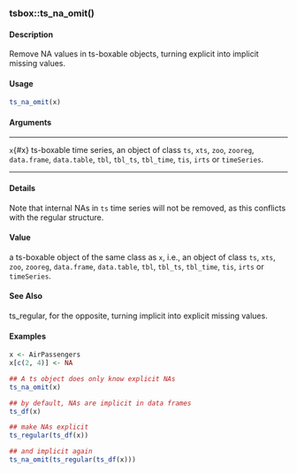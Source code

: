 ### tsbox::ts_na_omit()

#### Description

Remove NA values in ts-boxable objects, turning explicit into implicit
missing values.

#### Usage

``` R
ts_na_omit(x)
```

#### Arguments

  --------- ------------------------------------------------------------------------------------------------------------------------------------------------------------------
  `x`{#x}   ts-boxable time series, an object of class `ts`, `xts`, `zoo`, `zooreg`, `data.frame`, `data.table`, `tbl`, `tbl_ts`, `tbl_time`, `tis`, `irts` or `timeSeries`.
  --------- ------------------------------------------------------------------------------------------------------------------------------------------------------------------

#### Details

Note that internal NAs in `ts` time series will not be removed, as this
conflicts with the regular structure.

#### Value

a ts-boxable object of the same class as `x`, i.e., an object of class
`ts`, `xts`, `zoo`, `zooreg`, `data.frame`, `data.table`, `tbl`,
`tbl_ts`, `tbl_time`, `tis`, `irts` or `timeSeries`.

#### See Also

ts_regular, for the opposite, turning implicit into explicit missing
values.

#### Examples

``` R
x <- AirPassengers
x[c(2, 4)] <- NA

## A ts object does only know explicit NAs
ts_na_omit(x)

## by default, NAs are implicit in data frames
ts_df(x)

## make NAs explicit
ts_regular(ts_df(x))

## and implicit again
ts_na_omit(ts_regular(ts_df(x)))
```
